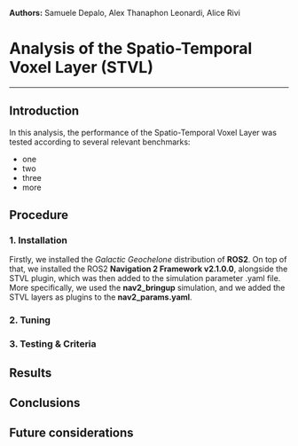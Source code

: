 **Authors:** Samuele Depalo, Alex Thanaphon Leonardi, Alice Rivi

# Analysis of the Spatio-Temporal Voxel Layer (STVL)
-------------------------------------------------------------------------------
## Introduction
In this analysis, the performance of the Spatio-Temporal Voxel Layer was tested according to several relevant benchmarks:
- one
- two
- three
- more

## Procedure
### 1. Installation
Firstly, we installed the _Galactic Geochelone_ distribution of **ROS2**.
On top of that, we installed the ROS2 **Navigation 2 Framework v2.1.0.0**, alongside the STVL plugin, which was then added to the simulation parameter .yaml file.
More specifically, we used the **nav2_bringup** simulation, and we added the STVL layers as plugins to the **nav2_params.yaml**.

### 2. Tuning

### 3. Testing & Criteria

## Results

## Conclusions

## Future considerations
